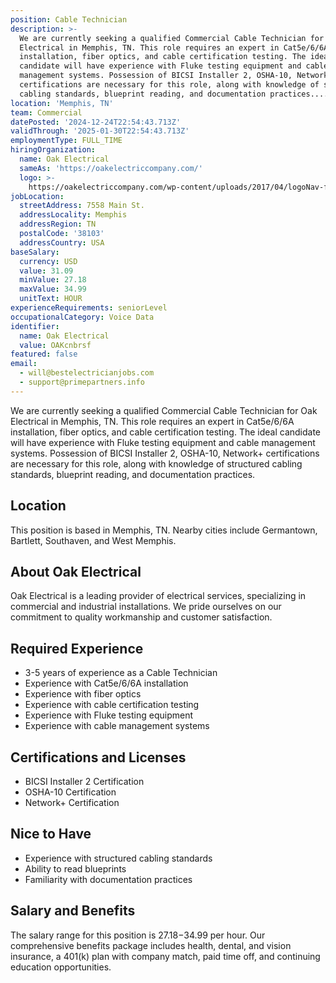 ```yaml
---
position: Cable Technician
description: >-
  We are currently seeking a qualified Commercial Cable Technician for Oak
  Electrical in Memphis, TN. This role requires an expert in Cat5e/6/6A
  installation, fiber optics, and cable certification testing. The ideal
  candidate will have experience with Fluke testing equipment and cable
  management systems. Possession of BICSI Installer 2, OSHA-10, Network+
  certifications are necessary for this role, along with knowledge of structured
  cabling standards, blueprint reading, and documentation practices....
location: 'Memphis, TN'
team: Commercial
datePosted: '2024-12-24T22:54:43.713Z'
validThrough: '2025-01-30T22:54:43.713Z'
employmentType: FULL_TIME
hiringOrganization:
  name: Oak Electrical
  sameAs: 'https://oakelectriccompany.com/'
  logo: >-
    https://oakelectriccompany.com/wp-content/uploads/2017/04/logoNav-for-web.png
jobLocation:
  streetAddress: 7558 Main St.
  addressLocality: Memphis
  addressRegion: TN
  postalCode: '38103'
  addressCountry: USA
baseSalary:
  currency: USD
  value: 31.09
  minValue: 27.18
  maxValue: 34.99
  unitText: HOUR
experienceRequirements: seniorLevel
occupationalCategory: Voice Data
identifier:
  name: Oak Electrical
  value: OAKcnbrsf
featured: false
email:
  - will@bestelectricianjobs.com
  - support@primepartners.info
---
```




We are currently seeking a qualified Commercial Cable Technician for Oak Electrical in Memphis, TN. This role requires an expert in Cat5e/6/6A installation, fiber optics, and cable certification testing. The ideal candidate will have experience with Fluke testing equipment and cable management systems. Possession of BICSI Installer 2, OSHA-10, Network+ certifications are necessary for this role, along with knowledge of structured cabling standards, blueprint reading, and documentation practices.

## Location

This position is based in Memphis, TN. Nearby cities include Germantown, Bartlett, Southaven, and West Memphis.

## About Oak Electrical

Oak Electrical is a leading provider of electrical services, specializing in commercial and industrial installations. We pride ourselves on our commitment to quality workmanship and customer satisfaction.

## Required Experience

- 3-5 years of experience as a Cable Technician
- Experience with Cat5e/6/6A installation
- Experience with fiber optics
- Experience with cable certification testing
- Experience with Fluke testing equipment 
- Experience with cable management systems

## Certifications and Licenses

- BICSI Installer 2 Certification
- OSHA-10 Certification
- Network+ Certification

## Nice to Have

- Experience with structured cabling standards
- Ability to read blueprints
- Familiarity with documentation practices

## Salary and Benefits

The salary range for this position is $27.18-$34.99 per hour. Our comprehensive benefits package includes health, dental, and vision insurance, a 401(k) plan with company match, paid time off, and continuing education opportunities.
